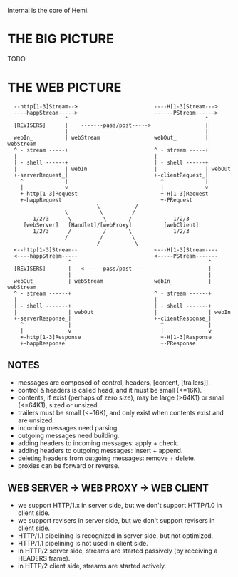 Internal is the core of Hemi.

THE BIG PICTURE
===============

  TODO


THE WEB PICTURE
===============

```
  --http[1-3]Stream-->                        ----H[1-3]Stream--->
  ----happStream----->                        ------PStream------>
                  ^                                           ^
  [REVISERS]      |    -------pass/post----->                 |
                  |                                           |
  webIn_          | webStream                 webOut_         | webStream
  ^ - stream -----+                           ^ - stream -----+
  |                                           |
  | - shell ------+                           | - shell ------+
  |               | webIn                     |               | webOut
  +-serverRequest_|                           +-clientRequest_|
    ^             |                             ^             |
    |             v                             |             v
    +-http[1-3]Request                          +-H[1-3]Request
    +-happRequest                               +-PRequest
                            \           /
                  \          \         /
        1/2/3      \          \       /             1/2/3
     [webServer]   [Handlet]/[webProxy]          [webClient]
        1/2/3      /          /       \             1/2/3
                  /          /         \
                            /           \
  <--http[1-3]Stream--                        <---H[1-3]Stream----
  <----happStream-----                        <-----PStream-------
                   ^                                           ^
  [REVISERS]       |   <------pass/post------                  |
                   |                                           |
  webOut_          | webStream                webIn_           | webStream
  ^ - stream ------+                          ^ - stream ------+
  |                                           |
  | - shell -------+                          | - shell -------+
  |                | webOut                   |                | webIn
  +-serverResponse_|                          +-clientResponse_|
    ^              |                            ^              |
    |              v                            |              v
    +-http[1-3]Response                         +-H[1-3]Response
    +-happResponse                              +-PResponse
```


NOTES
-----

  * messages are composed of control, headers, [content, [trailers]].
  * control & headers is called head, and it must be small (<=16K).
  * contents, if exist (perhaps of zero size), may be large (>64K1) or small (<=64K1), sized or unsized.
  * trailers must be small (<=16K), and only exist when contents exist and are unsized.
  * incoming messages need parsing.
  * outgoing messages need building.
  * adding headers to incoming messages: apply + check.
  * adding headers to outgoing messages: insert + append.
  * deleting headers from outgoing messages: remove + delete.
  * proxies can be forward or reverse.

WEB SERVER -> WEB PROXY -> WEB CLIENT
-------------------------------------

  * we support HTTP/1.x in server side, but we don't support HTTP/1.0 in client side.
  * we support revisers in server side, but we don't support revisers in client side.
  * HTTP/1.1 pipelining is recognized in server side, but not optimized.
  * HTTP/1.1 pipelining is not used in client side.
  * in HTTP/2 server side, streams are started passively (by receiving a HEADERS frame).
  * in HTTP/2 client side, streams are started actively.
